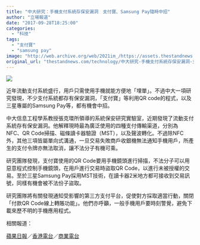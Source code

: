 ```yaml
---
title: "中大研究：手機支付系統存保安漏洞　支付寶、Samsung Pay隨時中招"
author: "立場報道"
date: "2017-09-28T18:25:00"
categories:
  - "科技"
tags:
  - "支付寶"
  - "samsung pay"
image: "http://web.archive.org/web/2021im_/https://assets.thestandnews.com/media/photos/samsung-21_xii8b.png"
original_url: "thestandnews.com/technology/中大研究-手機支付系統存保安漏洞-支付寶-samsung-pay隨時中招"
---
```

![](http://web.archive.org/web/2021im_/https://assets.thestandnews.com/media/photos/samsung-21_xii8b.png)

近年流動支付系統盛行，用戶只需使用手機就能方便地「埋單」。不過中大一項研究發現，不少支付系統都存有保安漏洞，「支付寶」等利用QR code的程式，以及三星專屬的Samsung Pay等，都有機會中招。

中大信息工程學系教授張克環所領導的系統保安研究實驗室，近期發現了流動支付系統存有保安漏洞。他解釋現時最為廣泛使用的四種支付傳輸渠道，分別為NFC、QR Code掃描、磁條讀卡器驗證（MST），以及聲波轉化。不過除NFC外，其他三項皆屬單向式溝通，一旦交易失敗商戶收銀機無法通知手機用戶，所產生的支付令牌亦無法取消，讓不法分子有機可乘。

研究團隊發現，支付寶使用的QR Code要用手機鏡頭進行掃描，不法分子可以用惡意程式控制手機鏡頭，在用戶進行交易時盜取QR Code，以進行未被授權的交易。至於三星Samsung Pay採用MST技術，在讀卡器2米地方都可接收到交易訊號，同樣有機會被不法份子盜取。

研究團隊將有關發現通知受影響的第三方支付平台，促使對方採取適當行動，關閉「付款QR Code線上轉賬功能」。他們亦呼籲，一般手機用戶要時刻警覺，避免下載來歷不明的手機應用程式。

相關報道：

[蘋果日報](http://web.archive.org/web/20211229132230/http://hkm.appledaily.com/detail.php?guid=57265706&category_guid=6996647&category=instant&issue=20170928)／[香港電台](http://web.archive.org/web/20211229132230/http://news.rthk.hk/rthk/ch/component/k2/1356384-20170928.htm)／[商業電台](http://web.archive.org/web/20211229132230/http://www.881903.com/Page/ZH-TW/newsdetail.aspx?ItemId=966921&csid=261_341)